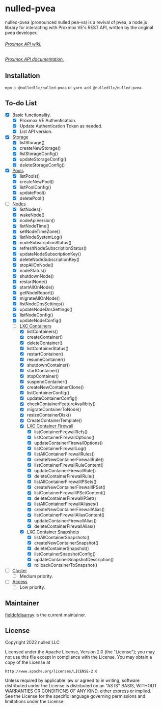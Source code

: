 # nulled-pvea
nulled-pvea (pronounced nulled pea-va) is a revival of pvea, a node.js library for interacting with Proxmox VE's REST API, written by the original pvea developer. 

###### [Proxmox API wiki.](https://pve.proxmox.com/wiki/Proxmox_VE_API)
###### [Proxmox API documentation.](https://pve.proxmox.com/pve-docs/api-viewer/index.html)

## Installation

  `npm i @nulledllc/nulled-pvea` or  `yarn add @nulledllc/nulled-pvea`.

## To-do List

- [X] Basic functionality.
    - [X] Proxmox VE Authentication.
    - [X] Update Authentication Token as needed.
    - [X] List API version.

- [X] [Storage](https://pve.proxmox.com/pve-docs/api-viewer/#/storage)
    - [X] listStorage()
    - [X] createNewStorage()
    - [X] listStorageConfig()
    - [X] updateStorageConfig()
    - [X] deleteStorageConfig()

- [X] [Pools](https://pve.proxmox.com/pve-docs/api-viewer/#/pools)
    - [X] listPools()
    - [X] createNewPool()
    - [X] listPoolConfig()
    - [X] updatePool()
    - [X] deletePool()

- [ ] [Nodes](https://pve.proxmox.com/pve-docs/api-viewer/#/nodes)
    - [X] listNodes()
    - [X] wakeNode()
    - [X] nodeApiVersion()
    - [X] listNodeTime()
    - [X] setNodeTimeZone()
    - [X] listNodeSystemLog()
    - [X] nodeSubscriptionStatus()
    - [X] refreshNodeSubscriptionStatus()
    - [X] updateNodeSubscriptionKey()
    - [X] deleteNodeSubscriptionKey()
    - [X] stopAllOnNode()
    - [X] nodeStatus()
    - [X] shutdownNode()
    - [X] restartNode()
    - [X] startAllOnNode()
    - [X] getNodeReport()
    - [X] migrateAllOnNode()
    - [X] listNodeDnsSettings()
    - [X] updateNodeDnsSettings()
    - [X] listNodeConfig()
    - [X] updateNodeConfig()
    - [ ] [LXC Containers](https://pve.proxmox.com/pve-docs/api-viewer/#/nodes/{node}/lxc)
      - [X] listContainers()
      - [X] createContainer() 
      - [X] deleteContainer()
      - [X] listContainerStatus()
      - [X] restartContainer()
      - [X] resumeContainer()
      - [X] shutdownContainer()
      - [X] startContainer()
      - [X] stopContainer()
      - [X] suspendContainer()
      - [X] createNewContainerClone()
      - [X] listContainerConfig()
      - [X] updateContainerConfig()
      - [X] checkContainerFeatureAvailibity()
      - [X] migrateContainerToNode()
      - [X] resizeContainerDisk()
      - [X] CreateContainerTemplate()
      - [X] [LXC Container Firewall](https://pve.proxmox.com/pve-docs/api-viewer/#/nodes/{node}/lxc/{vmid}/firewall)
        - [X] listContainerFirewallRefs()
        - [X] listContainerFirewallOptions()
        - [X] updateContainerFirewallOptions()
        - [X] listContainerFirewallLog()
        - [X] listAllContainerFirewallRules()
        - [X] createNewContainerFirewallRule()
        - [X] listContainerFirewallRuleContent()
        - [X] updateContainerFirewallRule()
        - [X] deleteContainerFirewallRule()
        - [X] listAllContainerFirewallIPSets()
        - [X] createNewContainerFirewallIPSet()
        - [X] listContainerFirewallIPSetContent()
        - [X] deleteContainerFirewallIPSet()
        - [X] listAllContainerFirewallAliases()
        - [X] createNewContainerFirewallAlias()
        - [X] listContainerFirewallAliasContent()
        - [X] updateContainerFirewallAlias()
        - [X] deleteContainerFirewallAlias()
      - [X] [LXC Container Snapshots](https://pve.proxmox.com/pve-docs/api-viewer/#/nodes/{node}/lxc/{vmid}/snapshot)
        - [X] listAllContainerSnapshots()
        - [X] createNewContainerSnapshot()
        - [X] deleteContainerSnapshot()
        - [X] listContainerSnapshotConfig()
        - [X] updateContainerSnapshotDescription()
        - [X] rollbackContainerToSnapshot()
 
- [ ] [Cluster](https://pve.proxmox.com/pve-docs/api-viewer/#/cluster)
    - [ ] Medium priority.

- [ ] [Access](https://pve.proxmox.com/pve-docs/api-viewer/#/nodes)
    - [ ] Low priority.
 
## Maintainer
[fieldofdisarray](https://github.com/fieldofdisarray) is the current maintainer. 

## License

Copyright 2022 nulled LLC

Licensed under the Apache License, Version 2.0 (the "License");
you may not use this file except in compliance with the License.
You may obtain a copy of the License at

    http://www.apache.org/licenses/LICENSE-2.0

Unless required by applicable law or agreed to in writing, software
distributed under the License is distributed on an "AS IS" BASIS,
WITHOUT WARRANTIES OR CONDITIONS OF ANY KIND, either express or implied.
See the License for the specific language governing permissions and
limitations under the License.
